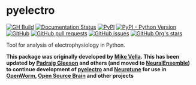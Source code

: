 pyelectro
=========

[![GH Build](https://github.com/NeuralEnsemble/pyelectro/actions/workflows/ci.yml/badge.svg)](https://github.com/NeuralEnsemble/pyelectro/actions/workflows/ci.yml)
[![Documentation Status](https://readthedocs.org/projects/pyelectro/badge/?version=latest)](https://pyelectro.readthedocs.io/en/latest/?badge=latest)
[![PyPI](https://img.shields.io/pypi/v/pyelectro)](https://pypi.org/project/pyelectro/)
[![PyPI - Python Version](https://img.shields.io/pypi/pyversions/pyelectro)](https://pypi.org/project/pyelectro/)
[![GitHub](https://img.shields.io/github/license/NeuralEnsemble/pyelectro)](https://github.com/NeuralEnsemble/pyelectro/blob/master/LICENSE)
[![GitHub pull requests](https://img.shields.io/github/issues-pr/NeuralEnsemble/pyelectro)](https://github.com/NeuralEnsemble/pyelectro/pulls)
[![GitHub issues](https://img.shields.io/github/issues/NeuralEnsemble/pyelectro)](https://github.com/NeuralEnsemble/pyelectro/issues)
[![GitHub Org's stars](https://img.shields.io/github/stars/NeuralEnsemble?style=social)](https://github.com/NeuralEnsemble)

Tool for analysis of electrophysiology in Python.

**This package was originally developed by [Mike Vella](https://github.com/vellamike). This has been updated by [Padraig Gleeson](https://github.com/pgleeson) and others (and moved to [NeuralEnsemble](https://github.com/NeuralEnsemble)) to continue development of [pyelectro](https://github.com/NeuralEnsemble/pyelectro) and [Neurotune](https://github.com/NeuralEnsemble/neurotune) for use in [OpenWorm](http://www.openworm.org/), [Open Source Brain](http://opensourcebrain.org/) and other projects**
